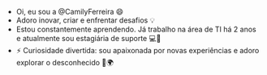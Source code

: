 - Oi, eu sou a @CamilyFerreira 😄
- Adoro inovar, criar e enfrentar desafios 💡
- Estou constantemente aprendendo. Já trabalho na área de TI há 2 anos e atualmente sou estagiária de suporte 💻🔧
- ⚡ Curiosidade divertida: sou apaixonada por novas experiências e adoro explorar o desconhecido 🚀🌍


